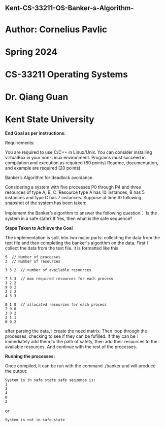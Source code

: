 ## Kent-CS-33211-OS-Banker-s-Algorithm-

# Author: Cornelius Pavlic

# Spring 2024

# CS-33211 Operating Systems

# Dr. Qiang Guan

# Kent State University

**End Goal as per instructions:**

Requirements:

You are required to use C/C++ in Linux/Unix. You can consider installing virtualBox in your non-Linux environment.
Programs must succeed in compilation and execution as required (80 points)
Readme, documentation, and example are required (20 points).
 
Banker’s Algorithm for deadlock avoidance.

Considering a system with five processes P0 through P4 and three resources of type A, B, C. Resource type A has 10 instances, B has 5 instances and type C has 7 instances. Suppose at time t0 following snapshot of the system has been taken:


Implement the Banker’s algorithm to answer the following question： Is the system in a safe state? If Yes, then what is the safe sequence?


**Steps Taken to Achieve the Goal**

The implementation is split into two major parts: collecting the data from the text file and then completing the banker's algorithm on the data. First I collect the data from the text file. it is formatted like this 
```
5  // Number of processes
3  // Number of resources 

3 3 2  // number of available resources

7 5 3  // max required resources for each process
3 2 2
9 0 2 
2 2 2
4 3 3

0 1 0  // allocated resources for each process
2 0 0
3 0 2
2 1 1 
0 0 2 
```

after parsing the data, I create the need matrix. Then loop through the processes, checking to see if they can be fufilled. If they can be I immediately add them to the path of safety, then add their resources to the available resources. And continue with the rest of the processes. 

**Running the processes:**

Once compiled, it can be run with the command ./banker and will produce the output:

```
System is in safe state safe sequence is: 
1
3
4
0
2
```

or 

```
System is not in safe state
```

